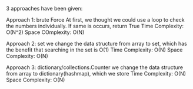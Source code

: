3 approaches have been given:

Approach 1: brute Force 
At first, we thought we could use a loop to check the numbers individually. If same is occurs, return True 
Time Complexity: O(N^2)
Space COmplexity: O(N)


Approach 2: set
we change the data structure from array to set, which has the benefit that searching in the set is O(1)
Time Complexity: O(N)
Space Complexity: O(N)

Approach 3: dictionary/collections.Counter
we change the data structure from array to dictionary(hashmap), which we store 
Time Complexity: O(N)
Space Complexity: O(N)
